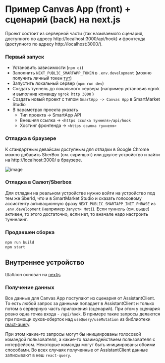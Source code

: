 # Пример Canvas App (front) + сценарий (back) на next.js

Проект состоит из серверной части (так называемого сценария, доступного по адресу http://localhost:3000/api/hook) и фронтенда (доступного по адресу http://localhost:3000/).

### Первый запуск
- Установить зависимости (`npm ci`)
- Заполнить `NEXT_PUBLIC_SMARTAPP_TOKEN` в `.env.development` (можно получить личный токен [тут](https://developers.sber.ru/studio/settings/emulator))
- Запустить локальный сервер (`npm run dev`)
- Создать туннель до локального сервера (например установив ngrok и выполнив команду `ngrok http 3000` )
- Создать новый проект с типом `SmartApp -> Canvas App` в SmartMarket Studio
- В параметрах проекта указать
  - Тип проекта -> SmartApp API
  - Внешняя ссылка -> `<https ссылка туннеля>/api/hook`
  - Хостинг фронтенда -> `<https ссылка туннеля>`

### Отладка в браузере
К стандартным девайсам доступным для отладки в Google Chrome можно добавить SberBox (см. скриншот) или другое устройство и зайти на http://localhost:3000/ в браузере.

![image](https://user-images.githubusercontent.com/17454987/169296718-602a6ac3-140c-4918-870c-55b5126f02f6.png)

### Отладка в Салют/Sberbox

Для отладки на реальном устройстве нужно войти на устройство под тем же SberId, что и в SmartMarket Studio и сказать голосовому ассистенту активационную фразу `NEXT_PUBLIC_SMARTAPP_INIT_PHRASE` из `.env.development` (например `Запусти Moti`). Если туннель (см. выше) активен, то этого достаточно, если нет, то вначале надо настроить туннелинг.

### Продакшен сборка

```bash
npm run build
npm start
```
## Внутреннее устройство

Шаблон основан на [nextjs](https://nextjs.org/)

### Получение данных

Все данные для Canvas App поступают из сценария от AssistantClient. То есть любой запрос за данными попадает в AssistantClient и только потом в серверную часть приложения (сценарий). При этом у сценария ровно одна точка входа - `/api/hook`. В примере такие запросы делаются при помощи хуков-оберток над `useQuery/useMutation` из библиотеки [react-query](https://react-query.tanstack.com/overview).

При этом какие-то запросы могут бы инициированы голосовой командой пользователя, а какие-то взаимодействием пользователя с интерфейсом. Некоторые команды могут быть инициированы обоими способами. Во всех случаях полученные от AssistantClient данные записывают в кеш `react-query`.
